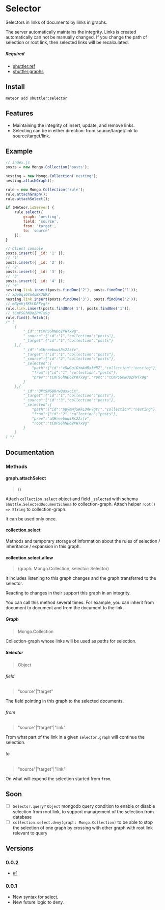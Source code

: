 # Selector

Selectors in links of documents by links in graphs.

The server automatically maintains the integrity.
Links is created automatically can not be manually changed.
If you change the path of selection or root link, then selected links will be recalculated.

##### Required
* [shuttler:ref](https://github.com/meteor-shuttler/ref)
* [shuttler:graphs](https://github.com/meteor-shuttler/graphs)

## Install

```
meteor add shuttler:selector
```

## Features

* Maintaining the integrity of insert, update, and remove links.
* Selecting can be in either direction: from source/target/link to source/target/link.

## Example

```js
// index.js
posts = new Mongo.Collection('posts');

nesting = new Mongo.Collection('nesting');
nesting.attachGraph();

rule = new Mongo.Collection('rule');
rule.attachGraph();
rule.attachSelect();

if (Meteor.isServer) {
	rule.select({
		graph: 'nesting',
		field: 'source',
		from: 'target',
		to: 'source'
	});
}
```

```js
// Client console
posts.insert({ _id: '1' });
// '1'
posts.insert({ _id: '2' });
// '2'
posts.insert({ _id: '3' });
// '3'
posts.insert({ _id: '4' });
// '4'
nesting.link.insert(posts.findOne('2'), posts.findOne('1'));
// xDwGqiGYmAdBx3WRZ
nesting.link.insert(posts.findOne('3'), posts.findOne('2'));
// mBymHj5KkLDRFvgtr
rule.link.insert(posts.findOne('1'), posts.findOne('1'));
// tCmPSGhNDoZPWTx9g
rule.find().fetch();
/* [
	{
		"_id":"tCmPSGhNDoZPWTx9g",
		"_source":{"id":"1","collection":"posts"},
		"_target":{"id":"1","collection":"posts"}
	},{
		"_id":"aXHreebuwiRs22zfv",
		"_target":{"id":"1","collection":"posts"},
		"_source":{"id":"2","collection":"posts"},
		"_selected":{
			"path":{"id":"xDwGqiGYmAdBx3WRZ","collection":"nesting"},
			"from":{"id":"1","collection":"posts"},
			"prev":"tCmPSGhNDoZPWTx9g","root":"tCmPSGhNDoZPWTx9g"
		}
	},{
		"_id":"QPt9NGQRrwQasxcLx",
		"_target":{"id":"1","collection":"posts"},
		"_source":{"id":"3","collection":"posts"},
		"_selected":{
			"path":{"id":"mBymHj5KkLDRFvgtr","collection":"nesting"},
			"from":{"id":"2","collection":"posts"},
			"prev":"aXHreebuwiRs22zfv",
			"root":"tCmPSGhNDoZPWTx9g"
		}
	}
] */
```

## Documentation

### Methods

#### graph.attachSelect
> ()

Attach `collection.select` object and field `_selected` with schema `Shuttle.SelectedDocumentSchema` to collection-graph.
Attach helper `root() => String` to collection-graph.

It can be used only once.

#### collection.select

Methods and temporary storage of information about the rules of selection / inheritance / expansion in this graph.

#### collection.select.allow
> (graph: Mongo.Collection, selector: Selector)

It includes listening to this graph changes and the graph transferred to the selector.

Reacting to changes in their support this graph in an integrity.

You can call this method several times. For example, you can inherit from document to document and from the document to the link.

##### Graph
> Mongo.Collection

Collection-graph whose links will be used as paths for selection.

##### Selector
> Object

###### field
> "source"|"target"

The field pointing in this graph to the selected documents.

###### from
> "source"|"target"|"link"

From what part of the link in a given `selector.graph` will continue the selection.

###### to
> "source"|"target"|"link"

On what will expend the selection started from `from`.

## Soon
- [ ] `Selector.query?` `Object` mongodb query condition to enable or disable selection from root link, to support management of the selection from database
- [ ] `collection.select.deny(graph: Mongo.Collection)` to be able to stop the selection of one graph by crossing with other graph with root link relevant to query

## Versions

### 0.0.2
* [#1](https://github.com/meteor-shuttler/selector/issues/1)

### 0.0.1
* New syntax for select.
* New future logic to deny.